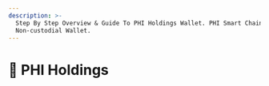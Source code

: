 ```yaml
---
description: >-
  Step By Step Overview & Guide To PHI Holdings Wallet. PHI Smart Chain's Native
  Non-custodial Wallet.
---
```


# 🏦 PHI Holdings

